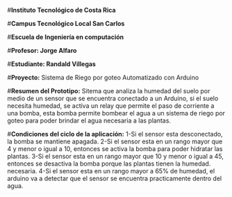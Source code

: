 #**Instituto Tecnológico de Costa Rica**

#**Campus Tecnológico Local San Carlos**

#**Escuela de Ingeniería en computación**

#**Profesor: Jorge Alfaro**

#**Estudiante: Randald Villegas**

#**Proyecto:**
Sistema de Riego por goteo Automatizado con Arduino

#**Resumen del Prototipo:**
Sitema que analiza la humedad del suelo por medio de un sensor que se encuentra conectado a un Arduino, si el suelo necesita humedad, se activa un relay que permite el paso de corriente a una bomba, esta bomba permite bombear el agua a un sistema de riego por goteo para poder brindar el agua necesaria a las plantas.


#**Condiciones del ciclo de la aplicación:**
1-Si el sensor esta desconectado, la bomba se mantiene apagada.
2-Si el sensor esta en un rango mayor que 4 y menor o igual a 10, entonces se activa la bomba para poder hidratar las plantas.
3-Si el sensor esta en un rango mayor que 10 y menor o igual a 45, entonces se desactiva la bomba porque las plantas tienen la humedad. necesaria.
4-Si el sensor esta en un rango mayor a 65% de humedad, el arduino va a detectar que el sensor se encuentra practicamente dentro del agua.
